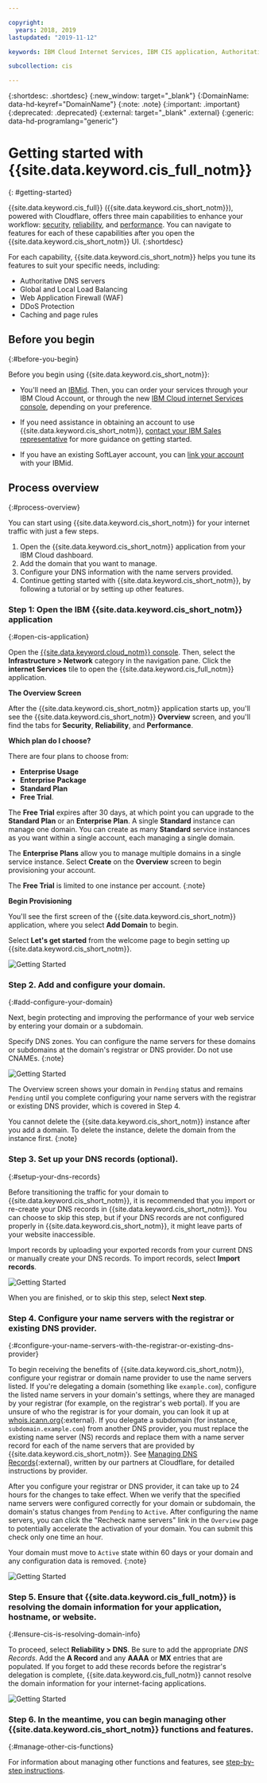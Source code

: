 ```yaml
---

copyright:
  years: 2018, 2019
lastupdated: "2019-11-12"

keywords: IBM Cloud Internet Services, IBM CIS application, Authoritative DNS servers, CIS

subcollection: cis

---
```


{:shortdesc: .shortdesc}
{:new_window: target="_blank"}
{:DomainName: data-hd-keyref="DomainName"}
{:note: .note}
{:important: .important}
{:deprecated: .deprecated}
{:external: target="_blank" .external}
{:generic: data-hd-programlang="generic"}

# Getting started with {{site.data.keyword.cis_full_notm}}
{: #getting-started}

{{site.data.keyword.cis_full}} ({{site.data.keyword.cis_short_notm}}), powered with Cloudflare, offers three main capabilities to enhance your workflow: [security](/docs/infrastructure/cis?topic=cis-manage-your-ibm-cis-for-optimal-security), [reliability](/docs/infrastructure/cis?topic=cis-manage-your-ibm-cloud-internet-services-deployment-for-optimal-reliability), and [performance](/docs/infrastructure/cis?topic=cis-manage-your-cis-deployment-for-best-performance). You can navigate to features for each of these capabilities after you open the {{site.data.keyword.cis_short_notm}} UI.
{:shortdesc}

 For each capability, {{site.data.keyword.cis_short_notm}} helps you tune its features to suit your specific needs, including:

 * Authoritative DNS servers
 * Global and Local Load Balancing
 * Web Application Firewall (WAF)
 * DDoS Protection
 * Caching and page rules


## Before you begin
{:#before-you-begin}

Before you begin using {{site.data.keyword.cis_short_notm}}:

* You'll need an [IBMid](https://www.ibm.com/account/reg/us-en/signup?formid=urx-19776). Then, you can order your services through your IBM Cloud Account, or through the new [IBM Cloud internet Services console](https://{DomainName}/catalog/services/internet-services), depending on your preference.

* If you need assistance in obtaining an account to use {{site.data.keyword.cis_short_notm}}, [contact your IBM Sales representative](https://{DomainName}/cloud/support) for more guidance on getting started.

* If you have an existing SoftLayer account, you can [link your account](/docs/account?topic=account-unifyingaccounts) with your IBMid.

## Process overview
{:#process-overview}

You can start using {{site.data.keyword.cis_short_notm}} for your internet traffic with just a few steps.

 1. Open the {{site.data.keyword.cis_short_notm}} application from your IBM Cloud dashboard.
 2. Add the domain that you want to manage.
 3. Configure your DNS information with the name servers provided.
 4. Continue getting started with {{site.data.keyword.cis_short_notm}}, by following a tutorial or by setting up other features.

### Step 1: Open the IBM {{site.data.keyword.cis_short_notm}} application
{:#open-cis-application}

Open the [{{site.data.keyword.cloud_notm}} console](https://{DomainName}/catalog/). Then, select the **Infrastructure > Network** category in the navigation pane. Click the **internet Services** tile to open the {{site.data.keyword.cis_full_notm}} application.

**The Overview Screen**

After the {{site.data.keyword.cis_short_notm}} application starts up, you'll see the {{site.data.keyword.cis_short_notm}} **Overview** screen, and you'll find the tabs for **Security**, **Reliability**, and **Performance**.

**Which plan do I choose?**

There are four plans to choose from:
* **Enterprise Usage**
* **Enterprise Package**
* **Standard Plan**
* **Free Trial**.

The **Free Trial** expires after 30 days, at which point you can upgrade to the **Standard Plan** or an **Enterprise Plan**. A single **Standard** instance can manage one domain. You can create as many **Standard** service instances as you want within a single account, each managing a single domain.

The **Enterprise Plans** allow you to manage multiple domains in a single service instance. Select **Create** on the **Overview** screen to begin provisioning your account.

The **Free Trial** is limited to one instance per account.
{:note}

**Begin Provisioning**

You'll see the first screen of the {{site.data.keyword.cis_short_notm}} application, where you select **Add Domain** to begin.

Select **Let's get started** from the welcome page to begin setting up {{site.data.keyword.cis_short_notm}}.

![Getting Started](images/overview-setup-step1.png)

### Step 2. Add and configure your domain.
{:#add-configure-your-domain}

Next, begin protecting and improving the performance of your web service by entering your domain or a subdomain.

Specify DNS zones. You can configure the name servers for these domains or subdomains at the domain's registrar or DNS provider. Do not use CNAMEs.
{:note}

![Getting Started](images/overview-setup-step2.png)

The Overview screen shows your domain in `Pending` status and remains `Pending` until you complete configuring your name servers with the registrar or existing DNS provider, which is covered in Step 4.

You cannot delete the {{site.data.keyword.cis_short_notm}} instance after you add a domain. To delete the instance, delete the domain from the instance first.
{:note}

### Step 3. Set up your DNS records (optional).
{:#setup-your-dns-records}

Before transitioning the traffic for your domain to {{site.data.keyword.cis_short_notm}}, it is recommended that you import or re-create your DNS records in {{site.data.keyword.cis_short_notm}}. You can choose to skip this step, but if your DNS records are not configured properly in {{site.data.keyword.cis_short_notm}}, it might leave parts of your website inaccessible.

Import records by uploading your exported records from your current DNS or manually create your DNS records. To import records, select **Import records**.

![Getting Started](images/overview-setup-step3.png)

When you are finished, or to skip this step, select **Next step**.

### Step 4. Configure your name servers with the registrar or existing DNS provider.
{:#configure-your-name-servers-with-the-registrar-or-existing-dns-provider}

To begin receiving the benefits of {{site.data.keyword.cis_short_notm}}, configure your registrar or domain name provider to use the name servers listed. If you're delegating a domain (something like `example.com`), configure the listed name servers in your domain's settings, where they are managed by your registrar (for example, on the registrar's web portal). If you are unsure of who the registrar is for your domain, you can look it up at [whois.icann.org](https://whois.icann.org/){:external}. If you delegate a subdomain (for instance, `subdomain.example.com`) from another DNS provider, you must replace the existing name server (NS) records and replace them with a name server record for each of the name servers that are provided by {{site.data.keyword.cis_short_notm}}. See [Managing DNS Records](https://support.cloudflare.com/hc/en-us/articles/360019093151-Managing-DNS-records-in-Cloudflare){:external}, written by our partners at Cloudflare, for detailed instructions by provider.

After you configure your registrar or DNS provider, it can take up to 24 hours for the changes to take effect. When we verify that the specified name servers were configured correctly for your domain or subdomain, the domain's status changes from `Pending` to `Active`. After configuring the name servers, you can click the "Recheck name servers" link in the `Overview` page to potentially accelerate the activation of your domain. You can submit this check only one time an hour.

Your domain must move to `Active` state within 60 days or your domain and any configuration data is removed.
{:note}

![Getting Started](images/overview-setup-step4.png)

### Step 5. Ensure that {{site.data.keyword.cis_full_notm}} is resolving the domain information for your application, hostname, or website.
{:#ensure-cis-is-resolving-domain-info}

To proceed, select **Reliability > DNS**. Be sure to add the appropriate _DNS Records_. Add the **A Record** and any **AAAA** or **MX** entries that are populated. If you forget to add these records before the registrar's delegation is complete, {{site.data.keyword.cis_full_notm}} cannot resolve the domain information for your internet-facing applications.

![Getting Started](images/dns-records.png)

### Step 6. In the meantime, you can begin managing other {{site.data.keyword.cis_short_notm}} functions and features.
{:#manage-other-cis-functions}

For information about managing other functions and features, see [step-by-step instructions](/docs/infrastructure/cis?topic=cis-manage-your-cis-deployment#manage-your-cis-deployment).
